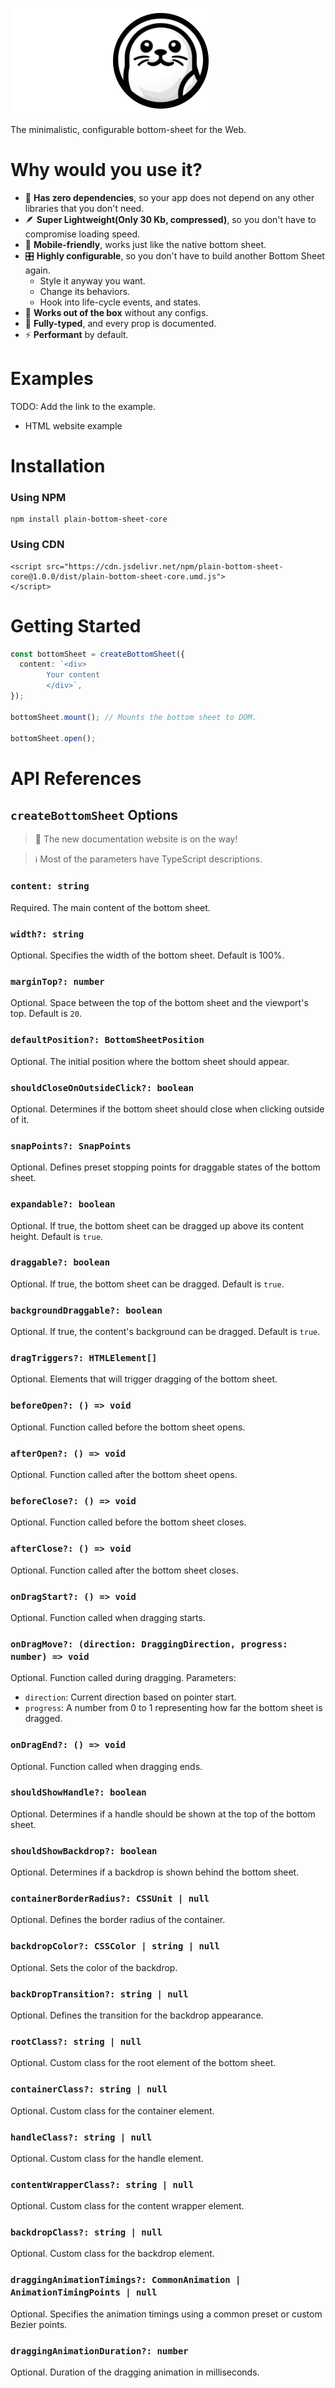 ![banner](./documents/assets/header.png)

The minimalistic, configurable bottom-sheet for the Web.

# Why would you use it?

- 🫙 <strong>Has zero dependencies</strong>, so your app does not depend on any other libraries that you don't need.
- 🪶 <strong>Super Lightweight(Only 30 Kb, compressed)</strong>, so you don't have to compromise loading speed.
- 📱 <strong>Mobile-friendly</strong>, works just like the native bottom sheet.
- 🎛 <strong>Highly configurable</strong>, so you don't have to build another Bottom Sheet again.
  - Style it anyway you want.
  - Change its behaviors.
  - Hook into life-cycle events, and states.
- 🍰 <strong>Works out of the box</strong> without any configs.
- 🦾 <strong>Fully-typed</strong>, and every prop is documented.
- ⚡️ <strong>Performant</strong> by default.

# Examples

TODO: Add the link to the example.

- HTML website example

# Installation

### Using NPM

```
npm install plain-bottom-sheet-core
```

### Using CDN

```
<script src="https://cdn.jsdelivr.net/npm/plain-bottom-sheet-core@1.0.0/dist/plain-bottom-sheet-core.umd.js">
</script>
```

# Getting Started

```ts
const bottomSheet = createBottomSheet({
  content: `<div> 
        Your content
        </div>`,
});

bottomSheet.mount(); // Mounts the bottom sheet to DOM.

bottomSheet.open();
```

# API References

## `createBottomSheet` Options

> 🚙 The new documentation website is on the way!

> ℹ️ Most of the parameters have TypeScript descriptions.

### `content: string`

Required. The main content of the bottom sheet.

### `width?: string`

Optional. Specifies the width of the bottom sheet. Default is 100%.

### `marginTop?: number`

Optional. Space between the top of the bottom sheet and the viewport's top. Default is `20`.

### `defaultPosition?: BottomSheetPosition`

Optional. The initial position where the bottom sheet should appear.

### `shouldCloseOnOutsideClick?: boolean`

Optional. Determines if the bottom sheet should close when clicking outside of it.

### `snapPoints?: SnapPoints`

Optional. Defines preset stopping points for draggable states of the bottom sheet.

### `expandable?: boolean`

Optional. If true, the bottom sheet can be dragged up above its content height. Default is `true`.

### `draggable?: boolean`

Optional. If true, the bottom sheet can be dragged. Default is `true`.

### `backgroundDraggable?: boolean`

Optional. If true, the content's background can be dragged. Default is `true`.

### `dragTriggers?: HTMLElement[]`

Optional. Elements that will trigger dragging of the bottom sheet.

### `beforeOpen?: () => void`

Optional. Function called before the bottom sheet opens.

### `afterOpen?: () => void`

Optional. Function called after the bottom sheet opens.

### `beforeClose?: () => void`

Optional. Function called before the bottom sheet closes.

### `afterClose?: () => void`

Optional. Function called after the bottom sheet closes.

### `onDragStart?: () => void`

Optional. Function called when dragging starts.

### `onDragMove?: (direction: DraggingDirection, progress: number) => void`

Optional. Function called during dragging. Parameters:

- `direction`: Current direction based on pointer start.
- `progress`: A number from 0 to 1 representing how far the bottom sheet is dragged.

### `onDragEnd?: () => void`

Optional. Function called when dragging ends.

### `shouldShowHandle?: boolean`

Optional. Determines if a handle should be shown at the top of the bottom sheet.

### `shouldShowBackdrop?: boolean`

Optional. Determines if a backdrop is shown behind the bottom sheet.

### `containerBorderRadius?: CSSUnit | null`

Optional. Defines the border radius of the container.

### `backdropColor?: CSSColor | string | null`

Optional. Sets the color of the backdrop.

### `backDropTransition?: string | null`

Optional. Defines the transition for the backdrop appearance.

### `rootClass?: string | null`

Optional. Custom class for the root element of the bottom sheet.

### `containerClass?: string | null`

Optional. Custom class for the container element.

### `handleClass?: string | null`

Optional. Custom class for the handle element.

### `contentWrapperClass?: string | null`

Optional. Custom class for the content wrapper element.

### `backdropClass?: string | null`

Optional. Custom class for the backdrop element.

### `draggingAnimationTimings?: CommonAnimation | AnimationTimingPoints | null`

Optional. Specifies the animation timings using a common preset or custom Bezier points.

### `draggingAnimationDuration?: number`

Optional. Duration of the dragging animation in milliseconds.
